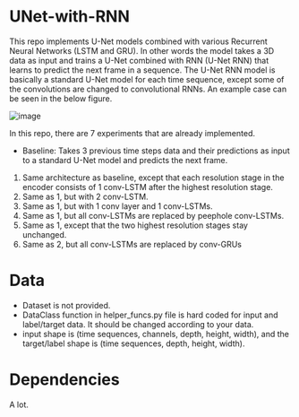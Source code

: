 # UNet-with-RNN

This repo implements U-Net models combined with various Recurrent Neural Networks (LSTM and GRU). In other words the model takes a 3D data as input and trains a U-Net combined with RNN (U-Net RNN) that learns to predict the next frame in a sequence. The U-Net RNN model is basically a standard U-Net model for each time sequence, except some of the convolutions are changed to convolutional RNNs. An example case can be seen in the below figure. 

![image](https://github.com/cemdaloglu/UNet-with-RNN/assets/36455629/c9814c07-75b2-476c-88d9-60265f93f7e4)

In this repo, there are 7 experiments that are already implemented.

- Baseline: Takes 3 previous time steps data and their predictions as input to a standard U-Net model and predicts the next frame.
1. Same architecture as baseline, except that each resolution stage in the encoder consists of 1 conv-LSTM after the highest resolution stage.
2. Same as 1, but with 2 conv-LSTM.
3. Same as 1, but with 1 conv layer and 1 conv-LSTMs.
4. Same as 1, but all conv-LSTMs are replaced by peephole conv-LSTMs.
5. Same as 1, except that the two highest resolution stages stay unchanged.
6. Same as 2, but all conv-LSTMs are replaced by conv-GRUs

# Data

- Dataset is not provided.
- DataClass function in helper_funcs.py file is hard coded for input and label/target data. It should be changed according to your data.
- input shape is (time sequences, channels, depth, height, width), and the target/label shape is (time sequences, depth, height, width).

# Dependencies

A lot.
